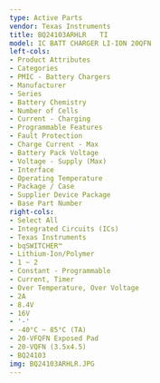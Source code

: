 ```yaml
---
type: Active Parts
vendor: Texas Instruments
title: BQ24103ARHLR　　TI
model: IC BATT CHARGER LI-ION 20QFN
left-cols:
- Product Attributes
- Categories
- PMIC - Battery Chargers
- Manufacturer
- Series
- Battery Chemistry
- Number of Cells
- Current - Charging
- Programmable Features
- Fault Protection
- Charge Current - Max
- Battery Pack Voltage
- Voltage - Supply (Max)
- Interface
- Operating Temperature
- Package / Case
- Supplier Device Package
- Base Part Number
right-cols:
- Select All
- Integrated Circuits (ICs)
- Texas Instruments
- bqSWITCHER™
- Lithium-Ion/Polymer
- 1 ~ 2
- Constant - Programmable
- Current, Timer
- Over Temperature, Over Voltage
- 2A
- 8.4V
- 16V
- '-'
- -40°C ~ 85°C (TA)
- 20-VFQFN Exposed Pad
- 20-VQFN (3.5x4.5)
- BQ24103
img: BQ24103ARHLR.JPG
---
```

